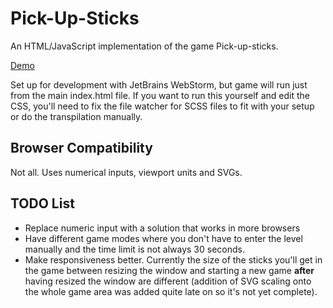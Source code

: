 # Pick-Up-Sticks
An HTML/JavaScript implementation of the game Pick-up-sticks.

[Demo](http://batface.github.io/Pick-Up-Sticks/)

Set up for development with JetBrains WebStorm, but game will run just from the main index.html file. If you want to run this yourself and edit the CSS, you'll need to fix the file watcher for SCSS files to fit with your setup or do the transpilation manually.

## Browser Compatibility
Not all. Uses numerical inputs, viewport units and SVGs.

## TODO List
* Replace numeric input with a solution that works in more browsers
* Have different game modes where you don't have to enter the level manually and the time limit is not always 30 seconds.
* Make responsiveness better. Currently the size of the sticks you'll get in the game between resizing the window and starting a new game **after** having resized the window are different (addition of SVG scaling onto the whole game area was added quite late on so it's not yet complete).
